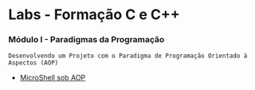 # Labs - Formação C e C++

### Módulo I - Paradigmas da Programação

```
Desenvolvendo um Projeto com o Paradigma de Programação Orientado à Aspectos (AOP)

```
- [MicroShell sob AOP](https://github.com/LilianMS/repo-curso-c-cplusplus/blob/main/microshell.c)

